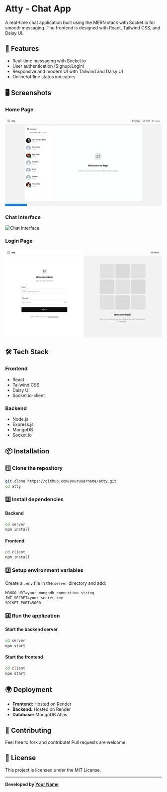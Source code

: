 # Atty - Chat App

A real-time chat application built using the MERN stack with Socket.io for smooth messaging. The frontend is designed with React, Tailwind CSS, and Daisy UI.

## 🚀 Features
- Real-time messaging with Socket.io
- User authentication (Signup/Login)
- Responsive and modern UI with Tailwind and Daisy UI
- Online/offline status indicators

## 🖥️ Screenshots

### Home Page
![Home Page](screenshots/home.png)

### Chat Interface
![Chat Interface](screenshots/chat.png)

### Login Page
![Login Page](screenshots/login.png)

## 🛠️ Tech Stack

### Frontend
- React
- Tailwind CSS
- Daisy UI
- Socket.io-client

### Backend
- Node.js
- Express.js
- MongoDB
- Socket.io

## 📦 Installation

### 1️⃣ Clone the repository
```sh
git clone https://github.com/yourusername/atty.git
cd atty
```

### 2️⃣ Install dependencies
#### Backend
```sh
cd server
npm install
```
#### Frontend
```sh
cd client
npm install
```

### 3️⃣ Setup environment variables
Create a `.env` file in the `server` directory and add:
```
MONGO_URI=your_mongodb_connection_string
JWT_SECRET=your_secret_key
SOCKET_PORT=5000
```

### 4️⃣ Run the application
#### Start the backend server
```sh
cd server
npm start
```
#### Start the frontend
```sh
cd client
npm start
```

## 🌍 Deployment
- **Frontend:** Hosted on Render
- **Backend:** Hosted on Render
- **Database:** MongoDB Atlas

## 🤝 Contributing
Feel free to fork and contribute! Pull requests are welcome.

## 📜 License
This project is licensed under the MIT License.

---
**Developed by [Your Name](https://github.com/yourusername)**

